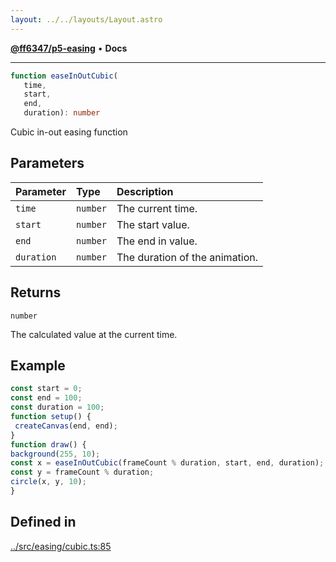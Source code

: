 ```yaml
---
layout: ../../layouts/Layout.astro
---
```


[**@ff6347/p5-easing**](README.md) • **Docs**

***

```ts
function easeInOutCubic(
   time, 
   start, 
   end, 
   duration): number
```

Cubic in-out easing function

## Parameters

| Parameter | Type | Description |
| :------ | :------ | :------ |
| `time` | `number` | The current time. |
| `start` | `number` | The start value. |
| `end` | `number` | The end in value. |
| `duration` | `number` | The duration of the animation. |

## Returns

`number`

The calculated value at the current time.

## Example

```ts
const start = 0;
const end = 100;
const duration = 100;
function setup() {
 createCanvas(end, end);
}
function draw() {
background(255, 10);
const x = easeInOutCubic(frameCount % duration, start, end, duration);
const y = frameCount % duration;
circle(x, y, 10);
}
```

## Defined in

[../src/easing/cubic.ts:85](https://github.com/ff6347/p5-easing/blob/226687d365587d73a12ac8d460667a1a198c05c5/src/easing/cubic.ts#L85)
